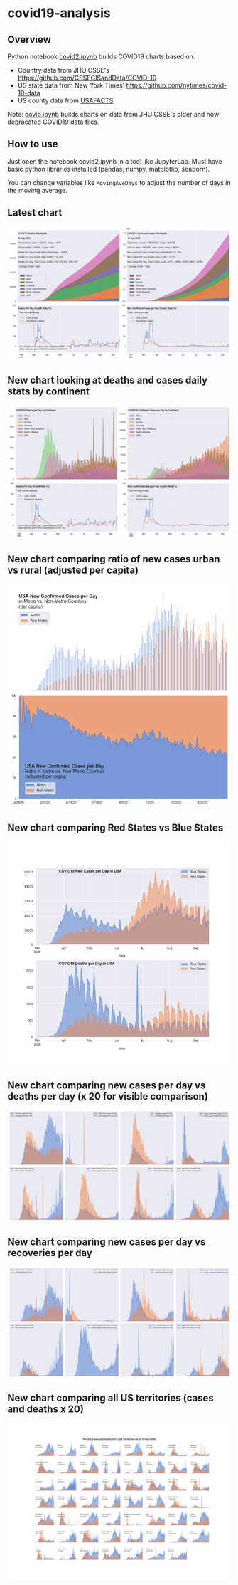 # covid19-analysis

## Overview
Python notebook [covid2.ipynb](https://github.com/danlaw/covid19-analysis/blob/master/covid2.ipynb) builds COVID19 charts based on:
* Country data from JHU CSSE's https://github.com/CSSEGISandData/COVID-19
* US state data from New York Times' https://github.com/nytimes/covid-19-data
* US county data from [USAFACTS](https://usafacts.org/visualizations/coronavirus-covid-19-spread-map/)

Note: [covid.ipynb](https://github.com/danlaw/covid19-analysis/blob/master/covid.ipynb) builds charts on data from JHU CSSE's older and now depracated COVID19 data files.

## How to use
Just open the notebook covid2.ipynb in a tool like JupyterLab. Must have basic python libraries installed (pandas, numpy, matplotlib, seaborn).

You can change variables like ``MovingAveDays`` to adjust the number of days in the moving average.

## Latest chart
![Latest chart](charts/20200916-covid19-chart.png)

## New chart looking at deaths and cases daily stats by continent
![Comparison chart](charts/20200916-covid19-chart-perday.png)

## New chart comparing ratio of new cases urban vs rural (adjusted per capita)
![Urban rural per capita chart](charts/20200916-US-counties-urban-vs-rural-per-capita.png)

## New chart comparing Red States vs Blue States
![Red vs Blue chart](charts/20200916-compare-daily-red-vs-blue-states.png)

## New chart comparing new cases per day vs deaths per day (x 20 for visible comparison)
![Comparison chart](charts/20200916-comparison-chart.png)

## New chart comparing new cases per day vs recoveries per day
![Recovery chart](charts/20200916-comparison-recovery-chart.png)

## New chart comparing all US territories (cases and deaths x 20)
![Territories chart](charts/20200916-compare-US-territories.png)

